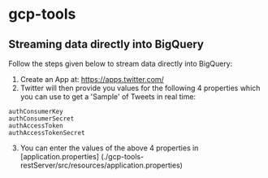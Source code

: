 # gcp-tools

## Streaming data directly into BigQuery

Follow the steps given below to stream data directly into BigQuery:

1. Create an App at: https://apps.twitter.com/
2. Twitter will then provide you values for the following 4 properties which you can use to get a 'Sample' of Tweets in real time:
```$xslt
authConsumerKey
authConsumerSecret
authAccessToken
authAccessTokenSecret
```
3. You can enter the values of the above 4 properties in  [application.properties] (./gcp-tools-restServer/src/resources/application.properties) 

